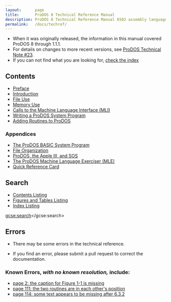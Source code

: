 ```yaml
---
layout:      page
title:       ProDOS 8 Technical Reference Manual
description: ProDOS 8 Technical Reference Manual 6502 assembly language programming
permalink:   /docs/techref/
---
```


<!--
<style type="text/css">
  div.table        { display:table;      width:100%; padding-bottom:10px; }
  div.table-row    { display:table-row;  text-align: left; vertical-align: top; }
  div.table-cell   { display:table-cell; text-align: left; vertical-align: top; }
</style>

<div class="table">
<div class="table-row">
  <div class="table-cell" style="width:355px;"><img style="width:355px; height:533px;" src="/pix/prodos_technical_reference_manual_cover-355x533.jpg" /></div>
<div class="table-cell">

</div>
-->


* When it was originally released, the information in this manual covered ProDOS 8 through 1.1.1.
* For details on changes to more recent versions, see [ProDOS Technical Note #23](/docs/technote/23/).
* If you can not find what you are looking for, [check the index](/docs/techref/index/)

## Contents

* [Preface](/docs/techref/preface/)
* [Introduction](/docs/techref/introduction/)
* [File Use](/docs/techref/file-use/)
* [Memory Use](/docs/techref/memory-use/)
* [Calls to the Machine Language Interface (MLI)](/docs/techref/calls-to-the-mli/)
* [Writing a ProDOS System Program](/docs/techref/writing-a-prodos-system-program/)
* [Adding Routines to ProDOS](/docs/techref/adding-routines-to-prodos/)

### Appendices

* [The ProDOS BASIC System Program](/docs/techref/the-prodos-basic-system-program/)
* [File Organization](/docs/techref/file-organization/)
* [ProDOS, the Apple III, and SOS](/docs/techref/prodos-the-appleiii-and-sos/)
* [The ProDOS Machine Language Exerciser (MLE)](/docs/techref/the-prodos-machine-language-exerciser/)
* [Quick Reference Card](/docs/techref/quick-reference-card/)


## Search

* [Contents Listing](/docs/techref/contents/)
* [Figures and Tables Listing](/docs/techref/figures-and-tables/)
* [Index Listing](/docs/techref/index/)

<style type="text/css">
  div#gsc-iw-id1 {
    width:400px !important;
    background-color:#000000;
  }
  input#gsc-i-id1 {
    background-color:#000000 !important;
    color: #00ff95 !important;
    font-family: "Apple2Forever80" !important;
    font-size: 32pt !important;
  }
  input#gsc-i-id1::-webkit-input-placeholder { /* Chrome/Opera/Safari */
    color: #000000 !important;
  }
  input#gsc-i-id1::-moz-placeholder { /* Firefox 19+ */
    color: #000000 !important;
  }
  input#gsc-i-id1:-ms-input-placeholder { /* IE 10+ */
    color: #000000 !important;
  }
  input#gsc-i-id1:-moz-placeholder { /* Firefox 18- */
    color: #000000 !important;
  }
  button.gsc-search-button, button.gsc-search-button-v2 {
    background-color:#000000;
    color: #ffae36 !important;
    font-family: "Apple2Forever80" !important;
    font-size: 21pt !important;
  }
  button.gsc-search-button:hover, button.gsc-search-button-v2:hover {
    background-color:#666666;
    color: #ffffff !important;
    font-family: "Apple2Forever80" !important;
    font-size: 21pt !important;
  }
  button.gsc-search-button svg, button.gsc-search-button-v2 svg {
    display: none;
  }
  button.gsc-search-button:after, button.gsc-search-button-v2:after {
    content: 'search';
  }

</style>
<script>
  (function() {
    var cx     = '016760382235222397990:qmn7juhaci4';
    var gcse   = document.createElement('script');
    gcse.type  = 'text/javascript';
    gcse.async = true;
    gcse.src   = 'https://cse.google.com/cse.js?cx=' + cx;
    var s      = document.getElementsByTagName('script')[0];
    s.parentNode.insertBefore(gcse, s);
  })();
</script>
<gcse:search></gcse:search>



## Errors

* There may be some errors in the technical reference.

* If you find an error, please submit a pull request to correct the documentation.



### Known Errors, _with no known resolution,_ include:

* [page 2: the caption for Figure 1-1 is missing](/docs/techref/introduction/#page2)
* [page 111: the two routines are in each other's position](/docs/techref/adding-routines-to-prodos/#page111)
* [page 114: some text appears to be missing after 6.3.2](/docs/techref/adding-routines-to-prodos/#page114)


